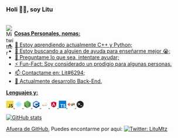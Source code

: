 ### Holi 👋🏻, soy Litu

<br/>

<a href="https://twitter.com/LituMtz">
  <img align="left" alt="Mi twitter" width="22px" src="https://cdn.jsdelivr.net/npm/simple-icons@3.5.0/icons/twitter.svg />
</a>

<br />


Hola soy Litu, una persona normal que le gusta estudiar y jugar, lo tipico. Actualmente sigo en epoca de estudios y planeo graduarme lo mas rapido que pueda para despreocuparme un poco, lo tipico. Vivo en Argentina yyyyyy que decir, Me gusta programar con JavaScript al Back-end. Puedo ser MERN y MEAN Stack, y no suelo utilizar tanto esta plataforma por lo general


  <img align="right" alt="GIF" src="https://i.pinimg.com/originals/2e/40/e6/2e40e6f588cd421e03fedb61135881ed.gif" />
  
**Cosas Personales, nomas:**

- 🌱 Estoy aprendiendo actualmente C++ y Python; 
- 🤔 Estoy buscando a alguien de ayuda para enseñarme mejor 😭;
- 💬 Preguntame lo que sea, intentare ayudar;
- ⚡️ Fun-Fact: Soy considerado un prodigio para algunas personas. 
- 📫 Contactame en: Lit#6294;
- 🔭 Actualmente desarrollo Back-End.

**Lenguajes y:**  

<code><img height="20" src="https://raw.githubusercontent.com/github/explore/80688e429a7d4ef2fca1e82350fe8e3517d3494d/topics/javascript/javascript.png"></code>
<code><img height="20" src="https://raw.githubusercontent.com/github/explore/80688e429a7d4ef2fca1e82350fe8e3517d3494d/topics/react/react.png"></code>
<code><img height="20" src="https://raw.githubusercontent.com/github/explore/80688e429a7d4ef2fca1e82350fe8e3517d3494d/topics/nodejs/nodejs.png"></code>
<code><img height="20" src="https://raw.githubusercontent.com/github/explore/80688e429a7d4ef2fca1e82350fe8e3517d3494d/topics/cpp/cpp.png"></code>
<code><img height="20" src="https://raw.githubusercontent.com/github/explore/80688e429a7d4ef2fca1e82350fe8e3517d3494d/topics/mysql/mysql.png"></code>
<code><img height="20" src="https://raw.githubusercontent.com/github/explore/80688e429a7d4ef2fca1e82350fe8e3517d3494d/topics/angular/angular.png"></code>
<code><img height="20" src="https://raw.githubusercontent.com/github/explore/80688e429a7d4ef2fca1e82350fe8e3517d3494d/topics/typescript/typescript.png"></code>
<code><img height="20" src="https://raw.githubusercontent.com/github/explore/80688e429a7d4ef2fca1e82350fe8e3517d3494d/topics/git/git.png"></code>
<code><img height="20" src="https://raw.githubusercontent.com/github/explore/80688e429a7d4ef2fca1e82350fe8e3517d3494d/topics/terminal/terminal.png"></code>



![GitHub stats](https://github-readme-stats.vercel.app/api?username=LituMtz&show_icons=true)

Afuera de [GitHub](https://github.com/LituMtz/), Puedes encontarme por aqui:
[![Twitter: LituMtz](https://img.shields.io/twitter/follow/LituMtz?style=social)](https://twitter.com/LituMtz)
